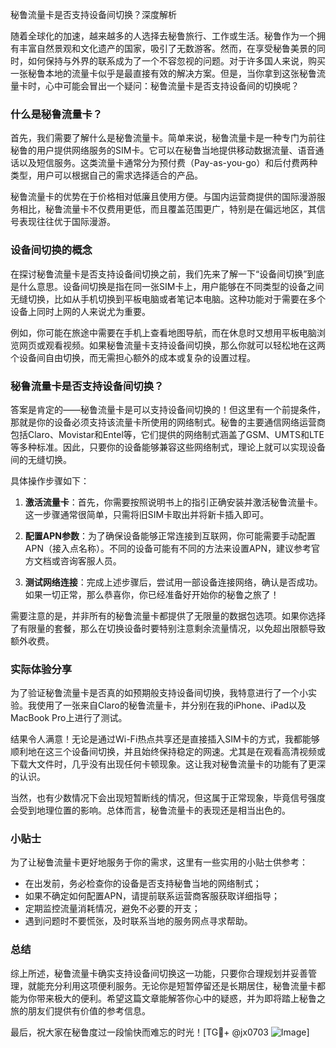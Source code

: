 秘鲁流量卡是否支持设备间切换？深度解析

随着全球化的加速，越来越多的人选择去秘鲁旅行、工作或生活。秘鲁作为一个拥有丰富自然景观和文化遗产的国家，吸引了无数游客。然而，在享受秘鲁美景的同时，如何保持与外界的联系成为了一个不容忽视的问题。对于许多国人来说，购买一张秘鲁本地的流量卡似乎是最直接有效的解决方案。但是，当你拿到这张秘鲁流量卡时，心中可能会冒出一个疑问：秘鲁流量卡是否支持设备间的切换呢？

### 什么是秘鲁流量卡？

首先，我们需要了解什么是秘鲁流量卡。简单来说，秘鲁流量卡是一种专门为前往秘鲁的用户提供网络服务的SIM卡。它可以在秘鲁当地提供移动数据流量、语音通话以及短信服务。这类流量卡通常分为预付费（Pay-as-you-go）和后付费两种类型，用户可以根据自己的需求选择适合的产品。

秘鲁流量卡的优势在于价格相对低廉且使用方便。与国内运营商提供的国际漫游服务相比，秘鲁流量卡不仅费用更低，而且覆盖范围更广，特别是在偏远地区，其信号表现往往优于国际漫游。

### 设备间切换的概念

在探讨秘鲁流量卡是否支持设备间切换之前，我们先来了解一下“设备间切换”到底是什么意思。设备间切换是指在同一张SIM卡上，用户能够在不同类型的设备之间无缝切换，比如从手机切换到平板电脑或者笔记本电脑。这种功能对于需要在多个设备上同时上网的人来说尤为重要。

例如，你可能在旅途中需要在手机上查看地图导航，而在休息时又想用平板电脑浏览网页或观看视频。如果秘鲁流量卡支持设备间切换，那么你就可以轻松地在这两个设备间自由切换，而无需担心额外的成本或复杂的设置过程。

### 秘鲁流量卡是否支持设备间切换？

答案是肯定的——秘鲁流量卡是可以支持设备间切换的！但这里有一个前提条件，那就是你的设备必须支持该流量卡所使用的网络制式。秘鲁的主要通信网络运营商包括Claro、Movistar和Entel等，它们提供的网络制式涵盖了GSM、UMTS和LTE等多种标准。因此，只要你的设备能够兼容这些网络制式，理论上就可以实现设备间的无缝切换。

具体操作步骤如下：

1. **激活流量卡**：首先，你需要按照说明书上的指引正确安装并激活秘鲁流量卡。这一步骤通常很简单，只需将旧SIM卡取出并将新卡插入即可。
   
2. **配置APN参数**：为了确保设备能够正常连接到互联网，你可能需要手动配置APN（接入点名称）。不同的设备可能有不同的方法来设置APN，建议参考官方文档或咨询客服人员。

3. **测试网络连接**：完成上述步骤后，尝试用一部设备连接网络，确认是否成功。如果一切正常，那么恭喜你，你已经准备好开始你的秘鲁之旅了！

需要注意的是，并非所有的秘鲁流量卡都提供了无限量的数据包选项。如果你选择了有限量的套餐，那么在切换设备时要特别注意剩余流量情况，以免超出限额导致额外收费。

### 实际体验分享

为了验证秘鲁流量卡是否真的如预期般支持设备间切换，我特意进行了一个小实验。我使用了一张来自Claro的秘鲁流量卡，并分别在我的iPhone、iPad以及MacBook Pro上进行了测试。

结果令人满意！无论是通过Wi-Fi热点共享还是直接插入SIM卡的方式，我都能够顺利地在这三个设备间切换，并且始终保持稳定的网速。尤其是在观看高清视频或下载大文件时，几乎没有出现任何卡顿现象。这让我对秘鲁流量卡的功能有了更深的认识。

当然，也有少数情况下会出现短暂断线的情况，但这属于正常现象，毕竟信号强度会受到地理位置的影响。总体而言，秘鲁流量卡的表现还是相当出色的。

### 小贴士

为了让秘鲁流量卡更好地服务于你的需求，这里有一些实用的小贴士供参考：

- 在出发前，务必检查你的设备是否支持秘鲁当地的网络制式；
- 如果不确定如何配置APN，请提前联系运营商客服获取详细指导；
- 定期监控流量消耗情况，避免不必要的开支；
- 遇到问题时不要慌张，及时联系当地的服务网点寻求帮助。

### 总结

综上所述，秘鲁流量卡确实支持设备间切换这一功能，只要你合理规划并妥善管理，就能充分利用这项便利服务。无论你是短暂停留还是长期居住，秘鲁流量卡都能为你带来极大的便利。希望这篇文章能解答你心中的疑惑，并为即将踏上秘鲁之旅的朋友们提供有价值的参考信息。

最后，祝大家在秘鲁度过一段愉快而难忘的时光！[TG💪+ @jx0703 ![Image](https://github.com/user-attachments/assets/dbca1d08-cadb-493c-b0ec-ad6f7a83f270)]